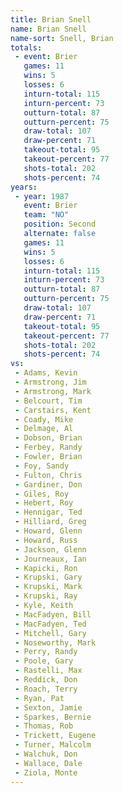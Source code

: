 ```yaml
---
title: Brian Snell
name: Brian Snell
name-sort: Snell, Brian
totals:
 - event: Brier
   games: 11
   wins: 5
   losses: 6
   inturn-total: 115
   inturn-percent: 73
   outturn-total: 87
   outturn-percent: 75
   draw-total: 107
   draw-percent: 71
   takeout-total: 95
   takeout-percent: 77
   shots-total: 202
   shots-percent: 74
years:
 - year: 1987
   event: Brier
   team: "NO"
   position: Second
   alternate: false
   games: 11
   wins: 5
   losses: 6
   inturn-total: 115
   inturn-percent: 73
   outturn-total: 87
   outturn-percent: 75
   draw-total: 107
   draw-percent: 71
   takeout-total: 95
   takeout-percent: 77
   shots-total: 202
   shots-percent: 74
vs:
 - Adams, Kevin
 - Armstrong, Jim
 - Armstrong, Mark
 - Belcourt, Tim
 - Carstairs, Kent
 - Coady, Mike
 - Delmage, Al
 - Dobson, Brian
 - Ferbey, Randy
 - Fowler, Brian
 - Foy, Sandy
 - Fulton, Chris
 - Gardiner, Don
 - Giles, Roy
 - Hebert, Roy
 - Hennigar, Ted
 - Hilliard, Greg
 - Howard, Glenn
 - Howard, Russ
 - Jackson, Glenn
 - Journeaux, Ian
 - Kapicki, Ron
 - Krupski, Gary
 - Krupski, Mark
 - Krupski, Ray
 - Kyle, Keith
 - MacFadyen, Bill
 - MacFadyen, Ted
 - Mitchell, Gary
 - Noseworthy, Mark
 - Perry, Randy
 - Poole, Gary
 - Rastelli, Max
 - Reddick, Don
 - Roach, Terry
 - Ryan, Pat
 - Sexton, Jamie
 - Sparkes, Bernie
 - Thomas, Rob
 - Trickett, Eugene
 - Turner, Malcolm
 - Walchuk, Don
 - Wallace, Dale
 - Ziola, Monte
---
```

